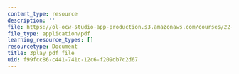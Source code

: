 ```yaml
---
content_type: resource
description: ''
file: https://ol-ocw-studio-app-production.s3.amazonaws.com/courses/22-01-introduction-to-nuclear-engineering-and-ionizing-radiation-fall-2016/f99fcc86c441741c12c6f209db7c2d67_KhT9m9kFzv8.pdf
file_type: application/pdf
learning_resource_types: []
resourcetype: Document
title: 3play pdf file
uid: f99fcc86-c441-741c-12c6-f209db7c2d67
---
```

